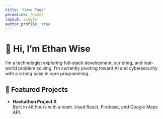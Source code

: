 ```yaml
---
title: "Home Page"
permalink: /home/
layout: single
author_profile: true
---
```


# 👋 Hi, I’m Ethan Wise

I’m a technologist exploring full-stack development, scripting, and real-world problem solving. I’m currently pivoting toward AI and cybersecurity with a strong base in core programming.

## 🚀 Featured Projects

- **Hackathon Project X**  
  Built in 48 hours with a team. Used React, Firebase, and Google Maps API.  
 
